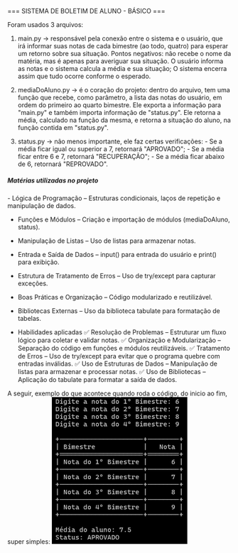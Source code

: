 === SISTEMA DE BOLETIM DE ALUNO - BÁSICO === 

Foram usados 3 arquivos:
  1) main.py -> responsável pela conexão entre o sistema e o usuário, que irá informar suas notas de cada bimestre (ao todo, quatro) para esperar um retorno sobre sua situação. Pontos negativos: não recebe o nome da matéria, mas é apenas para averiguar sua situação. O usuário informa as notas e o sistema calcula a média e sua situação; O sistema encerra assim que tudo ocorre conforme o esperado.

  2) mediaDoAluno.py -> é o coração do projeto: dentro do arquivo, tem uma função que recebe, como parâmetro, a lista das notas do usuário, em ordem do primeiro ao quarto bimestre. Ele exporta a informação para "main.py" e também importa informação de "status.py". Ele retorna a média, calculado na função da mesma, e retorna a situação do aluno, na função contida em "status.py".

  3) status.py -> não menos importante, ele faz certas verificações:
    - Se a média ficar igual ou superior a 7, retornará "APROVADO";
    - Se a média ficar entre 6 e 7, retornará "RECUPERAÇÃO";
    - Se a média ficar abaixo de 6, retornará "REPROVADO".

<h5> Matérias utilizadas no projeto </h5>
  - Lógica de Programação – Estruturas condicionais, laços de repetição e manipulação de dados.

  - Funções e Módulos – Criação e importação de módulos (mediaDoAluno, status).

  - Manipulação de Listas – Uso de listas para armazenar notas.

  - Entrada e Saída de Dados – input() para entrada do usuário e print() para exibição.

  - Estrutura de Tratamento de Erros – Uso de try/except para capturar exceções.

  - Boas Práticas e Organização – Código modularizado e reutilizável.

  - Bibliotecas Externas – Uso da biblioteca tabulate para formatação de tabelas.

- Habilidades aplicadas
  ✅ Resolução de Problemas – Estruturar um fluxo lógico para coletar e validar notas.
  ✅ Organização e Modularização – Separação do código em funções e módulos reutilizáveis.
  ✅ Tratamento de Erros – Uso de try/except para evitar que o programa quebre com entradas inválidas.
  ✅ Uso de Estruturas de Dados – Manipulação de listas para armazenar e processar notas.
  ✅ Uso de Bibliotecas – Aplicação do tabulate para formatar a saída de dados.

A seguir, exemplo do que acontece quando roda o código, do inicio ao fim, super simples:
![](./img/image.png)
